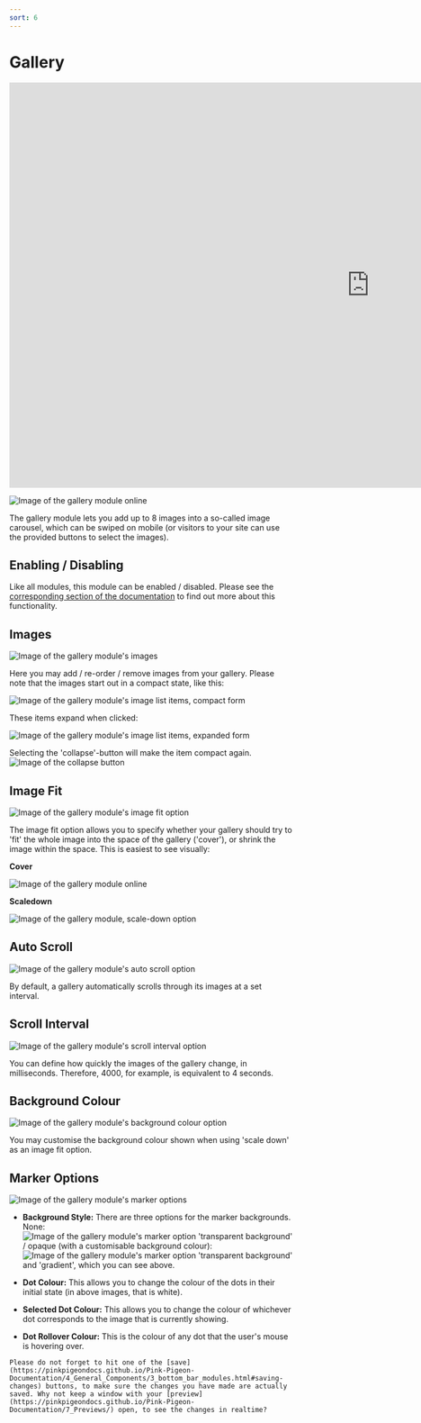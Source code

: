 ```yaml
---
sort: 6
---
```


# Gallery

<iframe class="vimeo_player" width="1280" height="720" src="https://player.vimeo.com/video/552993618?autoplay=0&loop=1&quality=1080p" frameborder="0" allow="autoplay; fullscreen; picture-in-picture" allowfullscreen></iframe>


![Image of the gallery module online](https://raw.githubusercontent.com/pinkpigeondocs/Pink-Pigeon-Documentation/master/docs/6_Modules/images/6_gallery_online.png)

The gallery module lets you add up to 8 images into a so-called image carousel, which can be swiped on mobile (or visitors to your site can use the provided buttons to select the images).

## Enabling / Disabling

Like all modules, this module can be enabled / disabled. Please see the [corresponding section of the documentation][endis] to find out more about this functionality.

[endis]: https://pinkpigeondocs.github.io/Pink-Pigeon-Documentation/4_General_Components/4_enabling_disabling_modules.html

## Images

![Image of the gallery module's images](https://raw.githubusercontent.com/pinkpigeondocs/Pink-Pigeon-Documentation/master/docs/6_Modules/images/6_gallery_images.png)

Here you may add / re-order / remove images from your gallery. Please note that the images start out in a compact state, like this:

![Image of the gallery module's image list items, compact form](https://raw.githubusercontent.com/pinkpigeondocs/Pink-Pigeon-Documentation/master/docs/6_Modules/images/6_gallery_compact.png)

These items expand when clicked:

![Image of the gallery module's image list items, expanded form](https://raw.githubusercontent.com/pinkpigeondocs/Pink-Pigeon-Documentation/master/docs/6_Modules/images/6_gallery_expanded.png)

Selecting the 'collapse'-button will make the item compact again. ![Image of the collapse button](https://raw.githubusercontent.com/pinkpigeondocs/Pink-Pigeon-Documentation/master/docs/common_elements_images/collapse_button.png)

## Image Fit

![Image of the gallery module's image fit option](https://raw.githubusercontent.com/pinkpigeondocs/Pink-Pigeon-Documentation/master/docs/6_Modules/images/6_gallery_image_fit.png)

The image fit option allows you to specify whether your gallery should try to 'fit' the whole image into the space of the gallery ('cover'), or shrink the image within the space. This is easiest to see visually:

**Cover**

![Image of the gallery module online](https://raw.githubusercontent.com/pinkpigeondocs/Pink-Pigeon-Documentation/master/docs/6_Modules/images/6_gallery_online.png)

**Scaledown**

![Image of the gallery module, scale-down option](https://raw.githubusercontent.com/pinkpigeondocs/Pink-Pigeon-Documentation/master/docs/6_Modules/images/6_gallery_scaledown.png)

## Auto Scroll

![Image of the gallery module's auto scroll option](https://raw.githubusercontent.com/pinkpigeondocs/Pink-Pigeon-Documentation/master/docs/6_Modules/images/6_gallery_autoscroll.png)

By default, a gallery automatically scrolls through its images at a set interval.

## Scroll Interval

![Image of the gallery module's scroll interval option](https://raw.githubusercontent.com/pinkpigeondocs/Pink-Pigeon-Documentation/master/docs/6_Modules/images/6_gallery_interval.png)

You can define how quickly the images of the gallery change, in milliseconds. Therefore, 4000, for example, is equivalent to 4 seconds.

## Background Colour

![Image of the gallery module's background colour option](https://raw.githubusercontent.com/pinkpigeondocs/Pink-Pigeon-Documentation/master/docs/6_Modules/images/6_gallery_background_colour.png)

You may customise the background colour shown when using 'scale down' as an image fit option.

## Marker Options

![Image of the gallery module's marker options](https://raw.githubusercontent.com/pinkpigeondocs/Pink-Pigeon-Documentation/master/docs/6_Modules/images/6_gallery_marker_options.png)

- **Background Style:** There are three options for the marker backgrounds. None: ![Image of the gallery module's marker option 'transparent background'](https://raw.githubusercontent.com/pinkpigeondocs/Pink-Pigeon-Documentation/master/docs/6_Modules/images/6_gallery_markers_transparent_background.png) / opaque (with a customisable background colour): ![Image of the gallery module's marker option 'transparent background'](https://raw.githubusercontent.com/pinkpigeondocs/Pink-Pigeon-Documentation/master/docs/6_Modules/images/6_gallery_markers_opaque_background.png) and 'gradient', which you can see above.

- **Dot Colour:** This allows you to change the colour of the dots in their initial state (in above images, that is white).

- **Selected Dot Colour:** This allows you to change the colour of whichever dot corresponds to the image that is currently showing.

- **Dot Rollover Colour:** This is the colour of any dot that the user's mouse is hovering over.



```tip
Please do not forget to hit one of the [save](https://pinkpigeondocs.github.io/Pink-Pigeon-Documentation/4_General_Components/3_bottom_bar_modules.html#saving-changes) buttons, to make sure the changes you have made are actually saved. Why not keep a window with your [preview](https://pinkpigeondocs.github.io/Pink-Pigeon-Documentation/7_Previews/) open, to see the changes in realtime?
```
